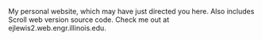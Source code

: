 My personal website, which may have just directed you here. Also includes Scroll web version source code.
Check me out at ejlewis2.web.engr.illinois.edu.
